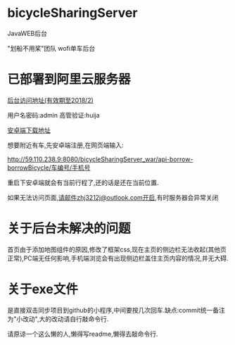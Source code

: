 # bicycleSharingServer
JavaWEB后台

"划船不用桨"团队   wofi单车后台
# 已部署到阿里云服务器

[后台访问地址(有效期至2018/2)](http://59.110.238.9:8080/bicycleSharingServer_war/)

用户名密码:admin 高管验证:huija

[安卓端下载地址](http://59.110.229.53/download/wofi.apk)

想要附近有车,先安卓端注册,在网页端输入:

http://59.110.238.9:8080/bicycleSharingServer_war/api-borrow-borrowBicycle/车编号/手机号

重启下安卓端就会有当前行程了,还的话是还在当前位置.

如果无法访问页面,请邮件zhj3212j@outlook.com开启,有时服务器会异常关闭

# 关于后台未解决的问题

首页由于添加地图组件的原因,修改了框架css,现在主页的侧边栏无法收起(其他页正常),PC端无任何影响,手机端浏览会有出现侧边栏盖住主页内容的情况,并无大碍.
  
# 关于exe文件
是直接双击同步项目到github的小程序,中间要按几次回车.缺点:commit统一备注为"小改动",大的改动请自行敲命令行.

请原谅一个这么懒的人,懒得写readme,懒得去敲命令行.

